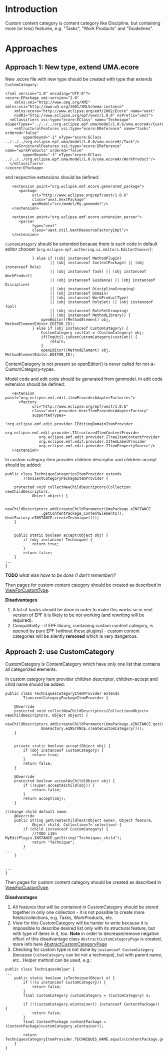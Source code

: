# Introduction #

Custom content category is content category like Discipline, but containing more (or less) features, e.g. "Tasks", "Work Products" and "Guidelines".

# Approaches #
## Approach 1: New type, extend UMA.ecore ##
New .ecore file with new type should be created with type that extends `CustomCategory`:
```
<?xml version="1.0" encoding="UTF-8"?>
<ecore:EPackage xmi:version="2.0"
    xmlns:xmi="http://www.omg.org/XMI" xmlns:xsi="http://www.w3.org/2001/XMLSchema-instance"
    xmlns:ecore="http://www.eclipse.org/emf/2002/Ecore" name="uext"
    nsURI="http://www.eclipse.org/epf/uext/1.0.6" nsPrefix="uext">
  <eClassifiers xsi:type="ecore:EClass" name="Technique" eSuperTypes="../../../org.eclipse.epf.uma/model/1.0.6/uma.ecore#//CustomCategory">
    <eStructuralFeatures xsi:type="ecore:EReference" name="tasks" ordered="false"
        upperBound="-1" eType="ecore:EClass ../../../org.eclipse.epf.uma/model/1.0.6/uma.ecore#//Task"/>
    <eStructuralFeatures xsi:type="ecore:EReference" name="workProducts" ordered="false"
        upperBound="-1" eType="ecore:EClass ../../../org.eclipse.epf.uma/model/1.0.6/uma.ecore#//WorkProduct"/>
  </eClassifiers>
</ecore:EPackage>
```

and respective extensions should be defined:
```
   <extension point="org.eclipse.emf.ecore.generated_package">
      <package
            uri="http://www.eclipse.org/epf/uext/1.0.6"
            class="uext.UextPackage"
            genModel="src/model/My.genmodel"/>
   </extension>

   <extension point="org.eclipse.emf.ecore.extension_parser">
      <parser
            type="uext"
            class="uext.util.UextResourceFactoryImpl"/>
   </extension>
```

`CustomCategory` should be extended because there is such code in default editor chooser (`org.eclipse.epf.authoring.ui.editors.EditorChooser`):
```
			} else if ((obj instanceof MethodPlugin)
					|| (obj instanceof ContentPackage) || (obj instanceof Role)
					|| (obj instanceof Task) || (obj instanceof WorkProduct)
					|| (obj instanceof Guidance) || (obj instanceof Discipline)
					|| (obj instanceof DisciplineGrouping)
					|| (obj instanceof Domain)
					|| (obj instanceof WorkProductType)
					|| (obj instanceof RoleSet) || (obj instanceof Tool)
					|| (obj instanceof RoleSetGrouping)
					|| (obj instanceof MethodLibrary)) {
				openEditor((MethodElement) obj, MethodElementEditor.EDITOR_ID);
			} else if (obj instanceof CustomCategory) {
				CustomCategory custCat = (CustomCategory) obj;
				if(TngUtil.isRootCustomCategory(custCat)) {
					return;
				}
				openEditor((MethodElement) obj, MethodElementEditor.EDITOR_ID);
```
ContentCategory is not present so openEditor() is never called for not-a-CustomCategory-types.

Model code and edit code should be generated from genmodel.
In edit code extension should be defined:
```
   <extension point="org.eclipse.emf.edit.itemProviderAdapterFactories">
      <factory
            uri="http://www.eclipse.org/epf/uext/1.0.6"
            class="uext.provider.UextItemProviderAdapterFactory"
            supportedTypes=
              "org.eclipse.emf.edit.provider.IEditingDomainItemProvider
               org.eclipse.emf.edit.provider.IStructuredItemContentProvider
               org.eclipse.emf.edit.provider.ITreeItemContentProvider
               org.eclipse.emf.edit.provider.IItemLabelProvider
               org.eclipse.emf.edit.provider.IItemPropertySource"/>
   </extension>
```

In custom category item provider children descriptor and children-accept should be added:
```
public class TechniqueCategoriesItemProvider extends
		TransientCategoryPackageItemProvider {

	protected void collectNewChildDescriptors(Collection newChildDescriptors,
			Object object) {

		newChildDescriptors.add(createChildParameter(UmaPackage.eINSTANCE
				.getContentPackage_ContentElements(), UextFactory.eINSTANCE.createTechnique()));
	}


	public static boolean accept(Object obj) {
		if (obj instanceof Technique) {
			return true;
		}
		return false;
	}
...
}
```

**TODO** _what else have to be done (I don't remember)?_


Then pages for custom content category should be created as described in [ViewForCustomType](ViewForCustomType.md).




**Disadvantages**
  1. A lot of hacks should be done in order to make this works so in next version of EPF it is likely to be not working (and rewriting will be required).
  1. Compatibility - if EPF library, containing custom content category, is opened by pure EPF (without these plugins) - custom content categories will be silently **removed** which is very dangerous.


## Approach 2: use CustomCategory ##
CustomCategory is ContentCategory which have only one list that contains all categorized elements.

In custom category item provider children descriptor, children-accept and child name should be added:
```
public class TechniquesCategoryItemProvider extends
		TransientCategoryPackageItemProvider {

	@Override
	protected void collectNewChildDescriptors(Collection<Object> newChildDescriptors, Object object) {
		newChildDescriptors.add(createChildParameter(UmaPackage.eINSTANCE.getContentPackage_ContentElements(),
				UmaFactory.eINSTANCE.createCustomCategory()));
	}


	private static boolean accept(Object obj) {
		if (obj instanceof CustomCategory) {
			return true;
		}
		return false;
	}

	@Override
	protected boolean acceptAsChild(Object obj) {
		if (!super.acceptAsChild(obj)) {
			return false;
		}
		return accept(obj);
	}

//change child default name:
	@Override
	public String getCreateChildText(Object owner, Object feature,
			Object child, Collection<?> selection) {
		if (child instanceof CustomCategory) {
			//TODO i18n MyEditPlugin.INSTANCE.getString("Techniques_child");
			return "Technique";
		}
...
	}


...
}
```


Then pages for custom content category should be created as described in [ViewForCustomType](ViewForCustomType.md).




**Disadvantages**
  1. All features that will be contained in CustomCategory should be stored together in only one collection - it is not possible to create more fields/collections, e.g. Tasks, WorkProducts, etc.
  1. View for this CustomCategory will be harder to write because it is impossible to describe desired list only with its structural feature, but with type of items in it, too. **Note** in order to decrease/remove negative effect of this disadvantage class `AbstractCustomCategoryPage` is created, more info here [AbstractCustomCategoryPage](ViewForCustomType#Class.md)
  1. Checking for custom type is not done by `instanceof CustomCategory` (because `CustomCategory` can be not a technique), but with parent name, etc.. Helper method can be used, e.g.:
```
public class TechniquesHelper {
...
	public static boolean isTechnique(Object o) {
		if (!(o instanceof CustomCategory)) {
			return false;
		}
		final CustomCategory customCategory = (CustomCategory) o;

		if (!(customCategory.eContainer() instanceof ContentPackage)) {
			return false;
		}
		final ContentPackage contentPackage = (ContentPackage)customCategory.eContainer();
		
		return TechniquesCategoryItemProvider.TECHNIQUES_NAME.equals(contentPackage.getName());
	}
}

```
